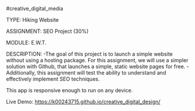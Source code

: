 #creative_digital_media



TYPE:       Hiking Website

ASSIGNMENT: SEO Project (30%)

MODULE:     E.W.T.



DESCRIPTION:
-The goal of this project is to launch a simple website without using a hosting package. For this assignment, we will use a simpler solution with Github, that launches a simple, static website pages for free.
-Additionally, this assignment will test the ability to understand and effectively implement SEO techniques.



This app is responsive enough to run on any device.

Live Demo: https://k00243715.github.io/creative_digital_design/
